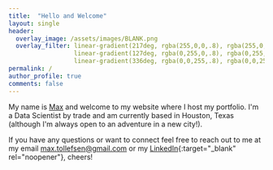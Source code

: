 ```yaml
---
title:  "Hello and Welcome"
layout: single
header:
  overlay_image: /assets/images/BLANK.png
  overlay_filter: linear-gradient(217deg, rgba(255,0,0,.8), rgba(255,0,0,0) 70.71%),
                  linear-gradient(127deg, rgba(0,255,0,.8), rgba(0,255,0,0) 70.71%),
                  linear-gradient(336deg, rgba(0,0,255,.8), rgba(0,0,255,0) 70.71%)
permalink: /
author_profile: true
comments: false
---
```


My name is [Max](/about-me/) and welcome to my website where I host my portfolio. I'm a Data Scientist by trade and am currently based in Houston, Texas (although I'm always open to an adventure in a new city!).

If you have any questions or want to connect feel free to reach out to me at my email [max.tollefsen@gmail.com](mailto:max.tollefsen@gmail.com) or my [LinkedIn](https://www.linkedin.com/in/max-tollefsen/){:target="_blank" rel="noopener"}, cheers!
